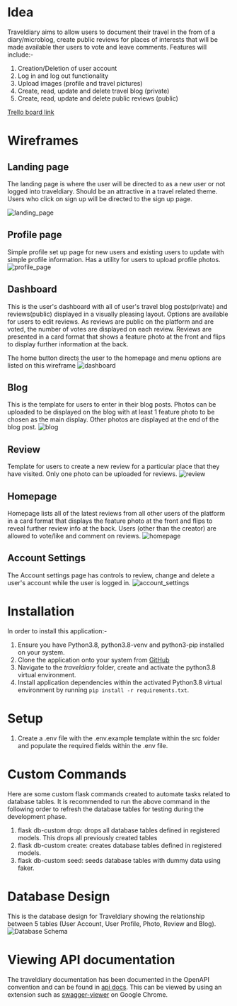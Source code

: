 # Idea
Traveldiary aims to allow users to document their travel in the from of a diary/microblog, create public reviews for places of interests that will be made available ther users to vote and leave comments. Features will include:-

1. Creation/Deletion of user account
2. Log in and log out functionality
3. Upload images (profile and travel pictures)
4. Create, read, update and delete travel blog (private)
5. Create, read, update and delete public reviews (public)

[Trello board link](https://trello.com/b/CGY7wIhD)

# Wireframes
## Landing page
The landing page is where the user will be directed to as a new user or not logged into traveldiary. Should be an attractive in a travel related theme. Users who click on sign up will be directed to the sign up page.

![landing_page](docs/landingpage.png)

## Profile page
Simple profile set up page for new users and existing users to update with simple profile information. Has a utility for users to upload profile photos.
![profile_page](docs/profilepage.png)

## Dashboard
This is the user's dashboard with all of user's travel blog posts(private) and reviews(public) displayed in a visually pleasing layout. Options are available for users to edit reviews. As reviews are public on the platform and are voted, the number of votes are displayed on each review. Reviews are presented in a card format that shows a feature photo at the front and flips to display further information at the back.

The home button directs the user to the homepage and menu options are listed on this wireframe
![dashboard](docs/dashboard.png)

## Blog
This is the template for users to enter in their blog posts. Photos can be uploaded to be displayed on the blog with at least 1 feature photo to be chosen as the main display. Other photos are displayed at the end of the blog post.
![blog](docs/blog.png)

## Review
Template for users to create a new review for a particular place that they have visited. Only one photo can be uploaded for reviews.
![review](docs/reviews.png)

## Homepage
Homepage lists all of the latest reviews from all other users of the platform in a card format that displays the feature photo at the front and flips to reveal further review info at the back. Users (other than the creator) are allowed to vote/like and comment on reviews. 
![homepage](docs/homepage.png)

## Account Settings
The Account settings page has controls to review, change and delete a user's account while the user is logged in.
![account_settings](docs/accountsettings.png)

# Installation
In order to install this application:-
1. Ensure you have Python3.8, python3.8-venv and python3-pip installed on your system.
2. Clone the application onto your system from [GitHub](https://github.com/ashley190/traveldiary)
3. Navigate to the *traveldiary* folder, create and activate the python3.8 virtual environment.
4. Install application dependencies within the activated Python3.8 virtual environment by running `pip install -r requirements.txt`.

# Setup
1. Create a .env file with the .env.example template within the src folder and populate the required fields within the .env file.

# Custom Commands
Here are some custom flask commands created to automate tasks related to database tables. It is recommended to run the above command in the following order to refresh the database tables for testing during the development phase.
1. flask db-custom drop: drops all database tables defined in registered models. This drops all previously created tables
2. flask db-custom create: creates database tables defined in registered models.
3. flask db-custom seed: seeds database tables with dummy data using faker.

# Database Design
This is the database design for Traveldiary showing the relationship between 5 tables (User Account, User Profile, Photo, Review and Blog).
![Database Schema](docs/DB_Schema.png)

# Viewing API documentation
The traveldiary documentation has been documented in the OpenAPI convention and can be found in [api docs](docs/traveldiaryapi.yaml). This can be viewed by using an extension such as [swagger-viewer](https://chrome.google.com/webstore/detail/swagger-viewer/nfmkaonpdmaglhjjlggfhlndofdldfag/related?hl=en) on Google Chrome.
